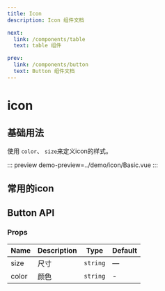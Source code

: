 ```yaml
---
title: Icon
description: Icon 组件文档

next:
  link: /components/table
  text: table 组件

prev:
  link: /components/button
  text: Button 组件文档
---
```


# icon

## 基础用法

使用 `color`、 `size`来定义icon的样式。

::: preview
demo-preview=../demo/icon/Basic.vue
:::


## 常用的icon
<List />


## Button API

### Props

| Name              | Description                       | Type                                                             | Default |
| ----------------- | --------------------------------- | ---------------------------------------------------------------- | ------- |
| size              | 尺寸                              | `string`                                                          | —       |
| color             | 颜色                              | `string`                                                          | -     |


